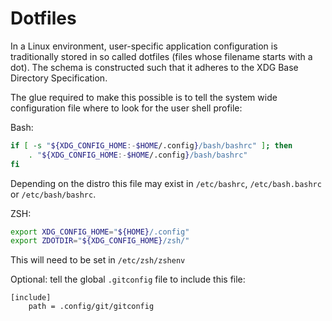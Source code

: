 # Dotfiles

In a Linux environment, user-specific application configuration is traditionally stored in so called dotfiles (files whose filename starts with a dot). The schema is constructed such that it adheres to the XDG Base Directory Specification.

The glue required to make this possible is to tell the system wide configuration file where to look for the user shell profile:

Bash:

```bash
if [ -s "${XDG_CONFIG_HOME:-$HOME/.config}/bash/bashrc" ]; then
    . "${XDG_CONFIG_HOME:-$HOME/.config}/bash/bashrc"
fi
```

Depending on the distro this file may exist in `/etc/bashrc`, `/etc/bash.bashrc` or `/etc/bash/bashrc`.

ZSH:

```zsh
export XDG_CONFIG_HOME="${HOME}/.config"
export ZDOTDIR="${XDG_CONFIG_HOME}/zsh/"
```

This will need to be set in `/etc/zsh/zshenv`

Optional: tell the global `.gitconfig` file to include this file:

```gitconfig
[include]
    path = .config/git/gitconfig
```
